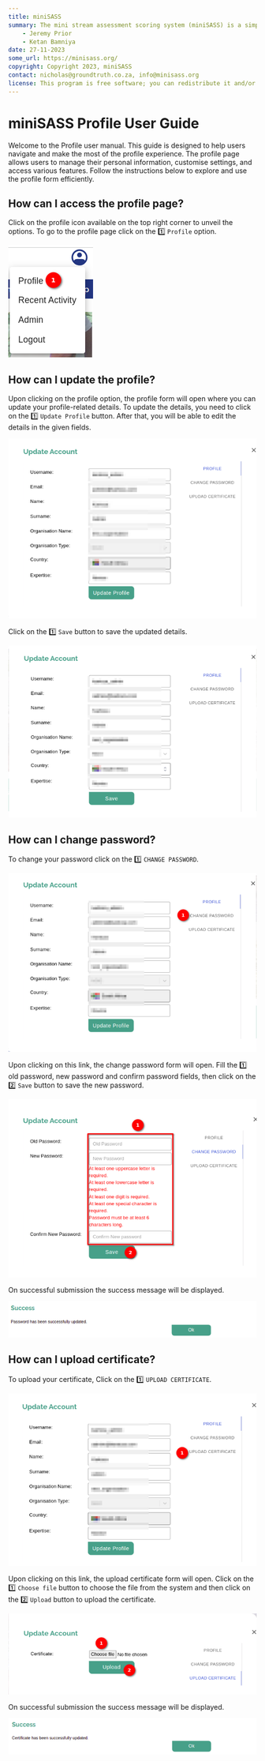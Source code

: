 ```yaml
---
title: miniSASS
summary: The mini stream assessment scoring system (miniSASS) is a simple and accessible citizen science tool for monitoring the water quality and health of stream and river systems. You collect a sample of aquatic macroinvertebrates (small, but large enough to see animals with no internal skeletons) from a site in a stream or river. The community of these aquatic macroinvertebrates present then tells you about the water quality and health of the stream or river based on the concept that different groups of aquatic macroinvertebrates have different tolerances and sensitivities to disturbance and pollution.
    - Jeremy Prior
    - Ketan Bamniya
date: 27-11-2023
some_url: https://minisass.org/
copyright: Copyright 2023, miniSASS
contact: nicholas@groundtruth.co.za, info@minisass.org
license: This program is free software; you can redistribute it and/or modify it under the terms of the GNU Affero General Public License as published by the Free Software Foundation; either version 3 of the License, or (at your option) any later version.
---
```


# miniSASS Profile User Guide

Welcome to the Profile user manual. This guide is designed to help users navigate and make the most of the profile experience. The profile page allows users to manage their personal information, customise settings, and access various features. Follow the instructions below to explore and use the profile form efficiently.

## How can I access the profile page?

Click on the profile icon available on the top right corner to unveil the options. To go to the profile page click on the 1️⃣ `Profile` option.

![profile option](./img/./profile-1.png)

## How can I update the profile?


Upon clicking on the profile option, the profile form will open where you can update your profile-related details. To update the details, you need to click on the 1️⃣ `Update Profile` button. After that, you will be able to edit the details in the given fields.

![profile option](./img/./profile-2.png)

Click on the 1️⃣ `Save` button to save the updated details.

![profile option](./img/./profile-3.png)

## How can I change password?

To change your password click on the 1️⃣ `CHANGE PASSWORD`.

![change password link](./img/./profile-4.png)

Upon clicking on this link, the change password form will open. Fill the 1️⃣ old password, new password and confirm password fields, then click on the 2️⃣ `Save` button to save the new password.

![change password form](./img/./profile-5.png)

On successful submission the success message will be displayed.

![success message](./img/./profile-6.png)

## How can I upload certificate?

To upload your certificate, Click on the 1️⃣ `UPLOAD CERTIFICATE`.

![upload certificate link](./img/./profile-7.png)

Upon clicking on this link, the upload certificate form will open. Click on the 1️⃣ `Choose file` button to choose the file from the system and then click on the 2️⃣ `Upload` button to upload the certificate.

![upload certificate link](./img/./profile-8.png)

On successful submission the success message will be displayed.

![success message](./img/./profile-9.png)
